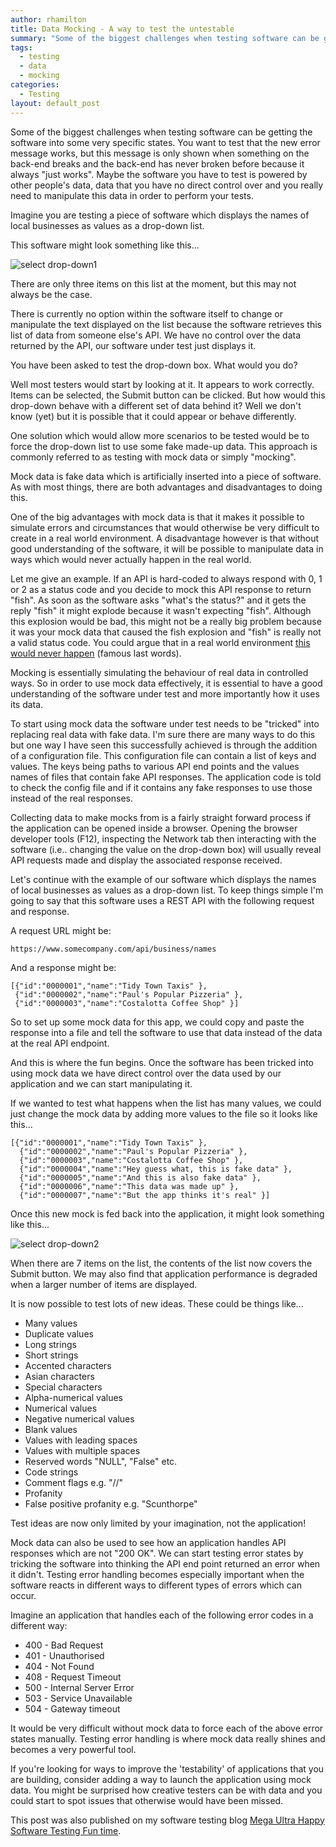 ```yaml
---
author: rhamilton
title: Data Mocking - A way to test the untestable
summary: "Some of the biggest challenges when testing software can be getting the software into some very specific states..."
tags:
  - testing
  - data
  - mocking
categories:
  - Testing
layout: default_post
---
```

Some of the biggest challenges when testing software can be getting the software into some very specific states. You want to test that the new error message works, but this message is only shown when something on the back-end breaks and the back-end has never broken before because it always "just works". Maybe the software you have to test is powered by other people's data, data that you have no direct control over and you really need to manipulate this data in order to perform your tests.

Imagine you are testing a piece of software which displays the names of local businesses as values as a drop-down list.

This software might look something like this...

<img src="{{ site.baseurl }}/rhamilton/assets/select1.png" alt="select drop-down1" title="select drop-down1"/>

There are only three items on this list at the moment, but this may not always be the case.

There is currently no option within the software itself to change or manipulate the text displayed on the list because the software retrieves this list of data from someone else's API. We have no control over the data returned by the API, our software under test just displays it.

You have been asked to test the drop-down box. What would you do?

Well most testers would start by looking at it. It appears to work correctly. Items can be selected, the Submit button can be clicked. But how would this drop-down behave with a different set of data behind it? Well we don't know (yet) but it is possible that it could appear or behave differently.

One solution which would allow more scenarios to be tested would be to force the drop-down list to use some fake made-up data. This approach is commonly referred to as testing with mock data or simply "mocking".

Mock data is fake data which is artificially inserted into a piece of software. As with most things, there are both advantages and disadvantages to doing this.

One of the big advantages with mock data is that it makes it possible to simulate errors and circumstances that would otherwise be very difficult to create in a real world environment. A disadvantage however is that without good understanding of the software, it will be possible to manipulate data in ways which would never actually happen in the real world.

Let me give an example. If an API is hard-coded to always respond with 0, 1 or 2 as a status code and you decide to mock this API response to return "fish". As soon as the software asks "what's the status?" and it gets the reply "fish" it might explode because it wasn't expecting "fish". Although this explosion would be bad, this might not be a really big problem because it was your mock data that caused the fish explosion and "fish" is really not a valid status code. You could argue that in a real world environment [this would never happen](http://www.rense.com/general81/dw.htm) (famous last words).

Mocking is essentially simulating the behaviour of real data in controlled ways. So in order to use mock data effectively, it is essential to have a good understanding of the software under test and more importantly how it uses its data.

To start using mock data the software under test needs to be "tricked" into replacing real data with fake data. I'm sure there are many ways to do this but one way I have seen this successfully achieved is through the addition of a configuration file. This configuration file can contain a list of keys and values. The keys being paths to various API end points and the values names of files that contain fake API responses. The application code is told to check the config file and if it contains any fake responses to use those instead of the real responses.

Collecting data to make mocks from is a fairly straight forward process if the application can be opened inside a browser. Opening the browser developer tools (F12), inspecting the Network tab then interacting with the software (i.e.. changing the value on the drop-down box) will usually reveal API requests made and display the associated response received.

Let's continue with the example of our software which displays the names of local businesses as values as a drop-down list. To keep things simple I'm going to say that this software uses a REST API with the following request and response.

A request URL might be:

    https://www.somecompany.com/api/business/names

And a response might be:

    [{"id":"0000001","name":"Tidy Town Taxis" },
     {"id":"0000002","name":"Paul's Popular Pizzeria" },
     {"id":"0000003","name":"Costalotta Coffee Shop" }]


So to set up some mock data for this app, we could copy and paste the response into a file and tell the software to use that data instead of the data at the real API endpoint.

And this is where the fun begins. Once the software has been tricked into using mock data we have direct control over the data used by our application and we can start manipulating it.

If we wanted to test what happens when the list has many values, we could just change the mock data by adding more values to the file so it looks like this...

    [{"id":"0000001","name":"Tidy Town Taxis" },
      {"id":"0000002","name":"Paul's Popular Pizzeria" },
      {"id":"0000003","name":"Costalotta Coffee Shop" },
      {"id":"0000004","name":"Hey guess what, this is fake data" },
      {"id":"0000005","name":"And this is also fake data" },
      {"id":"0000006","name":"This data was made up" },
      {"id":"0000007","name":"But the app thinks it's real" }]

Once this new mock is fed back into the application, it might look something like this...

<img src="{{ site.baseurl }}/rhamilton/assets/select2.png" alt="select drop-down2" title="select drop-down2"/>

When there are 7 items on the list, the contents of the list now covers the Submit button. We may also find that application performance is degraded when a larger number of items are displayed.

It is now possible to test lots of new ideas. These could be things like...

 + Many values
 + Duplicate values
 + Long strings
 + Short strings
 + Accented characters
 + Asian characters
 + Special characters
 + Alpha-numerical values
 + Numerical values
 + Negative numerical values
 + Blank values
 + Values with leading spaces
 + Values with multiple spaces
 + Reserved words "NULL", "False" etc.
 + Code strings
 + Comment flags e.g. "//"
 + Profanity
 + False positive profanity e.g. "Scunthorpe"

Test ideas are now only limited by your imagination, not the application!

Mock data can also be used to see how an application handles API responses which are not "200 OK". We can start testing error states by tricking the software into thinking the API end point returned an error when it didn't. Testing error handling becomes especially important when the software reacts in different ways to different types of errors which can occur.

Imagine an application that handles each of the following error codes in a different way:

 + 400 - Bad Request
 + 401 - Unauthorised
 + 404 - Not Found
 + 408 - Request Timeout
 + 500 - Internal Server Error
 + 503 - Service Unavailable
 + 504 - Gateway timeout

It would be very difficult without mock data to force each of the above error states manually. Testing error handling is where mock data really shines and becomes a very powerful tool.

If you're looking for ways to improve the 'testability' of applications that you are building, consider adding a way to launch the application using mock data. You might be surprised how creative testers can be with data and you could start to spot issues that otherwise would have been missed.

This post was also published on my software testing blog [Mega Ultra Happy Software Testing Fun time](http://testingfuntime.blogspot.co.uk/).
